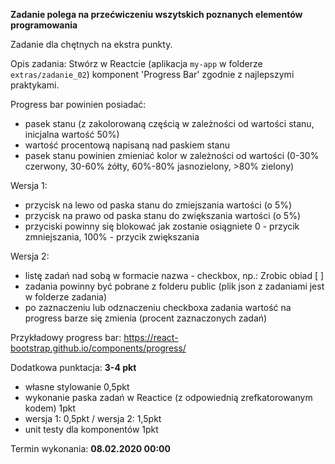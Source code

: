 **Zadanie polega na przećwiczeniu wszytskich poznanych elementów programowania**

Zadanie dla chętnych na ekstra punkty. 

Opis zadania:
Stwórz w Reactcie (aplikacja `my-app` w folderze `extras/zadanie_02`) komponent 'Progress Bar' zgodnie z najlepszymi praktykami.

Progress bar powinien posiadać:
 * pasek stanu (z zakolorowaną częścią w zależności od wartości stanu, inicjalna wartość 50%)
 * wartość procentową napisaną nad paskiem stanu
 * pasek stanu powinien zmieniać kolor w zależności od wartości (0-30% czerwony, 30-60% żółty, 60%-80% jasnozielony, >80% zielony)
 
 Wersja 1: 
 * przycisk na lewo od paska stanu do zmiejszania wartości (o 5%)
 * przycisk na prawo od paska stanu do zwiększania wartości (o 5%)
 * przyciski powinny się blokować jak zostanie osiągniete 0 - przycik zmniejszania, 100% - przycik zwiększania
 
 
 Wersja 2: 
 * listę zadań nad sobą w formacie nazwa - checkbox, np.: Zrobic obiad [ ]
 * zadania powinny być pobrane z folderu public (plik json z zadaniami jest w folderze zadania)
 * po zaznaczeniu lub odznaczeniu checkboxa zadania wartość na progress barze się zmienia (procent zaznaczonych zadań)
 

Przykładowy progress bar: https://react-bootstrap.github.io/components/progress/

Dodatkowa punktacja: **3-4 pkt**
 * własne stylowanie 0,5pkt
 * wykonanie paska zadań w Reactice (z odpowiednią zrefkatorowanym kodem) 1pkt
 * wersja 1: 0,5pkt / wersja 2: 1,5pkt
 * unit testy dla komponentów 1pkt

Termin wykonania: **08.02.2020 00:00**
